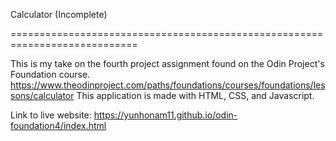 Calculator (Incomplete)

============================================================================

This is my take on the fourth project assignment found on the Odin Project's Foundation course.
https://www.theodinproject.com/paths/foundations/courses/foundations/lessons/calculator
This application is made with HTML, CSS, and Javascript.

Link to live website: https://yunhonam11.github.io/odin-foundation4/index.html
